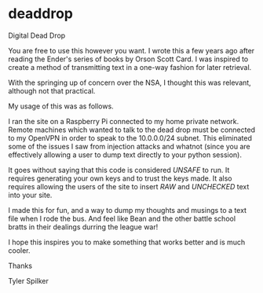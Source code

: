 deaddrop
========

Digital Dead Drop

You are free to use this however you want. I wrote this a few years ago after reading the Ender's series of books by 
Orson Scott Card. I was inspired to create a method of transmitting text in a one-way fashion for later retrieval.

With the springing up of concern over the NSA, I thought this was relevant, although not that practical.


My usage of this was as follows.

I ran the site on a Raspberry Pi connected to my home private network. Remote machines which wanted to talk to the
dead drop must be connected to my OpenVPN in order to speak to the 10.0.0.0/24 subnet. This eliminated some of the
issues I saw from injection attacks and whatnot (since you are effectively allowing a user to dump text directly
to your python session).

It goes without saying that this code is considered *UNSAFE* to run. It requires generating your own keys and to
trust the keys made. It also requires allowing the users of the site to insert *RAW* and *UNCHECKED* text into your
site.

I made this for fun, and a way to dump my thoughts and musings to a text file when I rode the bus. And feel like
Bean and the other battle school bratts in their dealings durring the league war!


I hope this inspires you to make something that works better and is much cooler.

Thanks

Tyler Spilker
 

